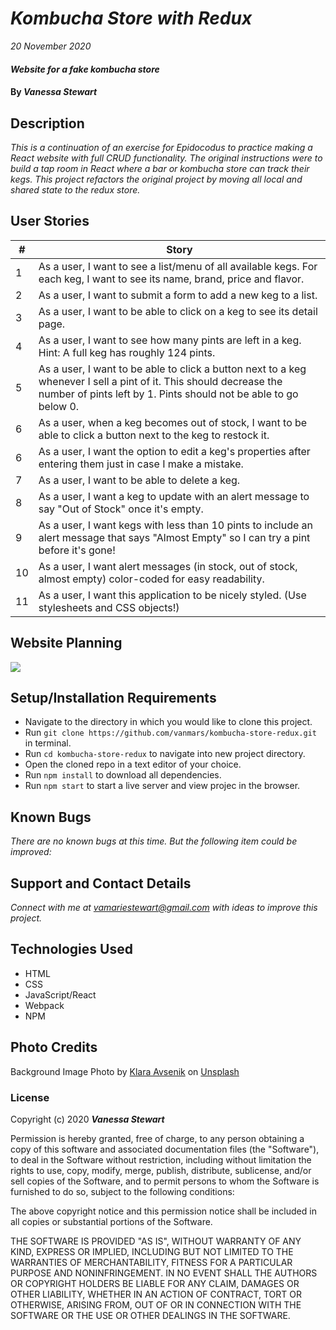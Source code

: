# _Kombucha Store with Redux_

_20 November 2020_

#### _Website for a fake kombucha store_

#### By _**Vanessa Stewart**_

## Description

_This is a continuation of an exercise for Epidocodus to practice making a React website with full CRUD functionality. The original instructions were to build a tap room in React where a bar or kombucha store can track their kegs. This project refactors the original project by moving all local and shared state to the redux store._

## User Stories
| #    | Story |
| ---- | ----- |
| 1 | As a user, I want to see a list/menu of all available kegs. For each keg, I want to see its name, brand, price and flavor. |
| 2 | As a user, I want to submit a form to add a new keg to a list. |  
| 3 | As a user, I want to be able to click on a keg to see its detail page. | 
| 4 | As a user, I want to see how many pints are left in a keg. Hint: A full keg has roughly 124 pints. |  
| 5 | As a user, I want to be able to click a button next to a keg whenever I sell a pint of it. This should decrease the number of pints left by 1. Pints should not be able to go below 0.|  
| 6 | As a user, when a keg becomes out of stock, I want to be able to click a button next to the keg to restock it. |  
| 6 | As a user, I want the option to edit a keg's properties after entering them just in case I make a mistake.|  
| 7 | As a user, I want to be able to delete a keg. |  
| 8 | As a user, I want a keg to update with an alert message to say "Out of Stock" once it's empty.|  
| 9 | As a user, I want kegs with less than 10 pints to include an alert message that says "Almost Empty" so I can try a pint before it's gone! |  
| 10 | As a user, I want alert messages (in stock, out of stock, almost empty) color-coded for easy readability. |  
| 11 | As a user, I want this application to be nicely styled. (Use stylesheets and CSS objects!)|  

## Website Planning
<img src="./public/kombucha-planning.png">

## Setup/Installation Requirements
* Navigate to the directory in which you would like to clone this project.
* Run `git clone https://github.com/vanmars/kombucha-store-redux.git` in terminal.
* Run `cd kombucha-store-redux` to navigate into new project directory.
* Open the cloned repo in a text editor of your choice.
* Run `npm install` to download all dependencies.
* Run `npm start` to start a live server and view projec in the browser.

## Known Bugs
_There are no known bugs at this time. But the following item could be improved:_

## Support and Contact Details
_Connect with me at vamariestewart@gmail.com with ideas to improve this project._

## Technologies Used
* HTML
* CSS
* JavaScript/React
* Webpack
* NPM

## Photo Credits
Background Image <span>Photo by <a href="https://unsplash.com/@curryandlove?utm_source=unsplash&amp;utm_medium=referral&amp;utm_content=creditCopyText">Klara Avsenik</a> on <a href="https://unsplash.com/s/photos/kombucha?utm_source=unsplash&amp;utm_medium=referral&amp;utm_content=creditCopyText">Unsplash</a></span>
### License

Copyright (c) 2020 **_Vanessa Stewart_**

Permission is hereby granted, free of charge, to any person obtaining a copy of this software and associated documentation files (the "Software"), to deal in the Software without restriction, including without limitation the rights to use, copy, modify, merge, publish, distribute, sublicense, and/or sell copies of the Software, and to permit persons to whom the Software is furnished to do so, subject to the following conditions:

The above copyright notice and this permission notice shall be included in all copies or substantial portions of the Software.

THE SOFTWARE IS PROVIDED "AS IS", WITHOUT WARRANTY OF ANY KIND, EXPRESS OR IMPLIED, INCLUDING BUT NOT LIMITED TO THE WARRANTIES OF MERCHANTABILITY, FITNESS FOR A PARTICULAR PURPOSE AND NONINFRINGEMENT. IN NO EVENT SHALL THE AUTHORS OR COPYRIGHT HOLDERS BE LIABLE FOR ANY CLAIM, DAMAGES OR OTHER LIABILITY, WHETHER IN AN ACTION OF CONTRACT, TORT OR OTHERWISE, ARISING FROM, OUT OF OR IN CONNECTION WITH THE SOFTWARE OR THE USE OR OTHER DEALINGS IN THE SOFTWARE.